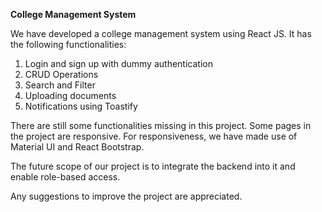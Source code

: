 **College Management System**

We have developed a college management system using React JS. It has the following functionalities:
1. Login and sign up with dummy authentication
2. CRUD Operations
3. Search and Filter
4. Uploading documents
5. Notifications using Toastify

There are still some functionalities missing in this project. Some pages in the project are responsive. For responsiveness, we have made use of Material UI and React Bootstrap. 

The future scope of our project is to integrate the backend into it and enable role-based access. 

Any suggestions to improve the project are appreciated.
